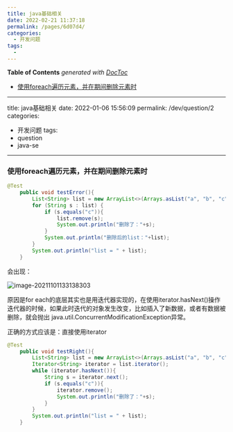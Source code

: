 ```yaml
---
title: java基础相关
date: 2022-02-21 11:37:18
permalink: /pages/6d07d4/
categories:
  - 开发问题
tags:
  - 
---
```

<!-- START doctoc generated TOC please keep comment here to allow auto update -->
<!-- DON'T EDIT THIS SECTION, INSTEAD RE-RUN doctoc TO UPDATE -->
**Table of Contents**  *generated with [DocToc](https://github.com/thlorenz/doctoc)*

- [使用foreach遍历元素，并在期间删除元素时](#%E4%BD%BF%E7%94%A8foreach%E9%81%8D%E5%8E%86%E5%85%83%E7%B4%A0%E5%B9%B6%E5%9C%A8%E6%9C%9F%E9%97%B4%E5%88%A0%E9%99%A4%E5%85%83%E7%B4%A0%E6%97%B6)

<!-- END doctoc generated TOC please keep comment here to allow auto update -->

---
title: java基础相关
date: 2022-01-06 15:56:09
permalink: /dev/question/2
categories: 
  - 开发问题
tags: 
  - question	
  - java-se
---

### 使用foreach遍历元素，并在期间删除元素时

```java
@Test
    public void testError(){
        List<String> list = new ArrayList<>(Arrays.asList("a", "b", "c", "d", "e", "f"));
        for (String s : list) {
            if (s.equals("c")){
                list.remove(s);
                System.out.println("删除了："+s);
            }
            System.out.println("删除后的list："+list);
        }
        System.out.println("list = " + list);
    }
```

会出现：

![image-20211101133138303](https://images.zaiolos.top/images/202201061556766.png)	

原因是for each的底层其实也是用迭代器实现的，在使用iterator.hasNext()操作迭代器的时候，如果此时迭代的对象发生改变，比如插入了新数据，或者有数据被删除，就会抛出 java.util.ConcurrentModificationException异常。 

正确的方式应该是：直接使用iterator

```java
@Test
    public void testRight(){
        List<String> list = new ArrayList<>(Arrays.asList("a", "b", "c", "d", "e", "f"));
        Iterator<String> iterator = list.iterator();
        while (iterator.hasNext()){
            String s = iterator.next();
            if (s.equals("c")){
                iterator.remove();
                System.out.println("删除了："+s);
            }
        }
        System.out.println("list = " + list);
    }
```

